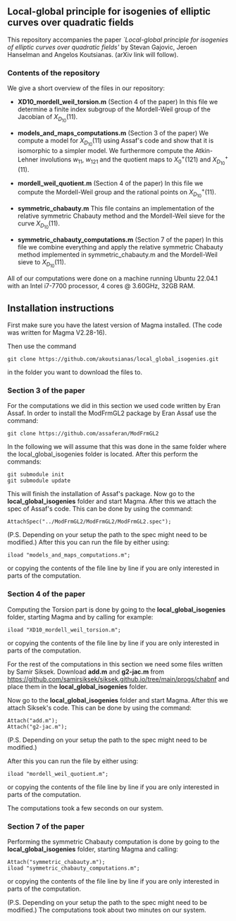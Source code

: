 
## Local-global principle for isogenies of elliptic curves over quadratic fields

  

This repository accompanies the paper *`Local-global principle for isogenies of elliptic curves over quadratic fields'* by Stevan Gajovic, Jeroen Hanselman and Angelos Koutsianas. (arXiv link will follow).


### Contents of the repository

We give a short overview of the files in our repository:


- **XD10_mordell_weil_torsion.m** (Section 4 of the paper) In this file we determine a finite index subgroup of the Mordell-Weil group of the Jacobian of $X_{D_{10}} (11)$.

- **models_and_maps_computations.m** (Section 3 of the paper)  We compute a model for $X_{D_{10}}(11)$ using Assaf's code and show that it is isomorphic to a simpler model. We furthermore compute the Atkin-Lehner involutions $w_{11}$, $w_{121}$ and the quotient maps to $X_0^+(121)$ and $X^+_{D_{10}}(11)$. 

- **mordell_weil_quotient.m** (Section 4 of the paper) In this file we compute the Mordell-Weil group and the rational points on $X^+_{D_{10}}(11)$.

- **symmetric_chabauty.m** This file contains an implementation of the relative symmetric Chabauty method and the Mordell-Weil sieve for the curve $X_{D_{10}}(11)$.

- **symmetric_chabauty_computations.m** (Section 7 of the paper) In this file we combine everything and apply the relative symmetric Chabauty method  implemented in symmetric_chabauty.m and the Mordell-Weil sieve to $X_{D_{10}}(11)$.

All of our computations were done on a machine running Ubuntu 22.04.1 with an Intel i7-7700 processor, 4 cores @ 3.60GHz, 32GB RAM.

## Installation instructions

First make sure you have the latest version of Magma installed. (The code was written for Magma V2.28-16).

Then use the command

```
git clone https://github.com/akoutsianas/local_global_isogenies.git
```
in the folder you want to download the files to.

### Section 3 of the paper
For the computations we did in this section we used code written by Eran Assaf. In order to install the ModFrmGL2 package by Eran Assaf use the command:
```
git clone https://github.com/assaferan/ModFrmGL2
```
In the following we will assume that this was done in the same folder where the local_global_isogenies folder is located. After this perform the commands:
```
git submodule init
git submodule update
```
This will finish the installation of Assaf's package.
Now go to the **local_global_isogenies** folder and start Magma. After this we attach the spec of Assaf's code. This can be done by using the command:
```
AttachSpec("../ModFrmGL2/ModFrmGL2/ModFrmGL2.spec");
```
(P.S. Depending on your setup the path to the spec might need to be modified.)
After this you can run the file by either using:
```
iload "models_and_maps_computations.m";
```
or copying the contents of the file line by line if you are only interested in parts of the computation.

### Section 4 of the paper
Computing the Torsion part is done by going to the **local_global_isogenies** folder, starting Magma and by calling for example:
```
iload "XD10_mordell_weil_torsion.m";
```
or copying the contents of the file line by line if you are only interested in parts of the computation.

For the rest of the computations in this section we need some files written by Samir Siksek. Download **add.m** and **g2-jac.m** from https://github.com/samirsiksek/siksek.github.io/tree/main/progs/chabnf and place them in the **local_global_isogenies** folder.

Now go to the **local_global_isogenies** folder and start Magma. After this we attach Siksek's code. This can be done by using the command:
```
Attach("add.m");
Attach("g2-jac.m");
```
(P.S. Depending on your setup the path to the spec might need to be modified.)

After this you can run the file by either using:
```
iload "mordell_weil_quotient.m";
```
or copying the contents of the file line by line if you are only interested in parts of the computation.

The computations took a few seconds on our system.

### Section 7 of the paper

Performing the symmetric Chabauty computation is done by going to the **local_global_isogenies** folder, starting Magma and calling:
```
Attach("symmetric_chabauty.m");
iload "symmetric_chabauty_computations.m";
```
or copying the contents of the file line by line if you are only interested in parts of the computation.

(P.S. Depending on your setup the path to the spec might need to be modified.)
The computations took about two minutes on our system.
